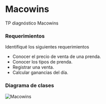 # Macowins
TP diagnóstico Macowins

### Requerimientos

Identifiqué los siguientes requerimientos
* Conocer el precio de venta de una prenda.
* Conocer los tipos de prenda.
* Registrar una venta.
* Calcular ganancias del día.

### Diagrama de clases

![Macowins](https://user-images.githubusercontent.com/62355123/114587154-c2daac80-9c5b-11eb-926c-006f355be569.png)
